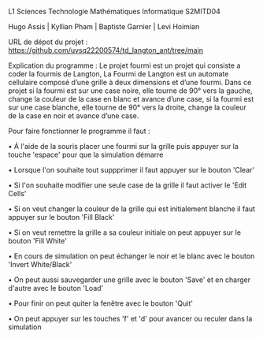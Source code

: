 L1 Sciences Technologie Mathématiques Informatique S2MITD04

Hugo Assis | 
Kyllian Pham | 
Baptiste Garnier | 
Levi Hoimian

URL de dépot du projet : https://github.com/uvsq22200574/td_langton_ant/tree/main

Explication du programme :
Le projet fourmi est un projet qui consiste a coder la fourmis de Langton, La Fourmi de Langton est un automate cellulaire composé d’une grille à
deux dimensions et d’une fourmi. Dans ce projet si la fourmi est sur une case noire, elle tourne de 90° vers la gauche, change
la couleur de la case en blanc et avance d’une case, si la fourmi est sur une case blanche, elle tourne de 90° vers la droite,
change la couleur de la case en noir et avance d’une case.

Pour faire fonctionner le programme il faut :

  • Á l'aide de la souris placer une fourmi sur la grille puis appuyer sur la touche 'espace' pour que la simulation  démarre
 
  • Lorsque l'on souhaite tout suppprimer il faut appuyer sur le bouton 'Clear'
 
  • Si l'on souhaite modifier une seule case de la grille il faut activer le 'Edit Cells'
 
  • Si on veut changer la couleur de la grille qui est initialement blanche il faut appuyer sur le bouton 'Fill Black'
 
  • Si on veut remettre la grille a sa couleur initiale on peut appuyer sur le bouton 'Fill White'
 
  • En cours de simulation on peut échanger le noir et le blanc avec le bouton 'Invert White/Black'
 
  • On peut aussi sauvegarder une grille avec le bouton 'Save' et en charger d'autre avec le bouton 'Load'
 
  • Pour finir on peut quiter la fenêtre avec le bouton 'Quit'

  • On peut appuyer sur les touches 'f' et 'd' pour avancer ou reculer dans la simulation
